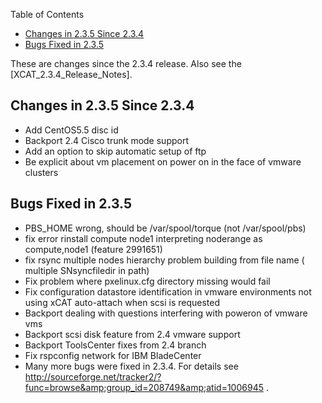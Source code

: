 <!-- START doctoc generated TOC please keep comment here to allow auto update -->
<!-- DON'T EDIT THIS SECTION, INSTEAD RE-RUN doctoc TO UPDATE -->
Table of Contents

- [Changes in 2.3.5 Since 2.3.4](#changes-in-235-since-234)
- [Bugs Fixed in 2.3.5](#bugs-fixed-in-235)

<!-- END doctoc generated TOC please keep comment here to allow auto update -->

These are changes since the 2.3.4 release. Also see the [XCAT_2.3.4_Release_Notes]. 

## Changes in 2.3.5 Since 2.3.4

  * Add CentOS5.5 disc id 
  * Backport 2.4 Cisco trunk mode support 
  * Add an option to skip automatic setup of ftp 
  * Be explicit about vm placement on power on in the face of vmware clusters 

## Bugs Fixed in 2.3.5

  * PBS_HOME wrong, should be /var/spool/torque (not /var/spool/pbs) 
  * fix error rinstall compute node1 interpreting noderange as compute,node1 (feature 2991651) 
  * fix rsync multiple nodes hierarchy problem building from file name ( multiple SNsyncfiledir in path) 
  * Fix problem where pxelinux.cfg directory missing would fail 
  * Fix configuration datastore identification in vmware environments not using xCAT auto-attach when scsi is requested 
  * Backport dealing with questions interfering with poweron of vmware vms 
  * Backport scsi disk feature from 2.4 vmware support 
  * Backport ToolsCenter fixes from 2.4 branch 
  * Fix rspconfig network for IBM BladeCenter 
  * Many more bugs were fixed in 2.3.4. For details see http://sourceforge.net/tracker2/?func=browse&amp;group_id=208749&amp;atid=1006945 . 
